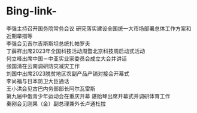 # Bing-link-
李强主持召开国务院常务会议 研究落实建设全国统一大市场部署总体工作方案和近期举措等 <br>
李强会见吉尔吉斯斯坦总统扎帕罗夫 <br>
丁薛祥出席2023年全国科技活动周暨北京科技周启动式活动 <br>
何立峰出席中国－中亚实业家委员会成立大会并讲话 <br>
张国清在云南调研防灾减灾工作 <br>
刘国中出席2023脱贫地区农副产品产销对接会开幕式 <br>
李尚福与日本防卫大臣通话 <br>
王小洪会见古巴内务部部长阿尔瓦雷斯 <br>
第九届中俄青少年运动会在重庆开幕 谌贻琴出席开幕式并调研体育工作 <br>
秦刚会见刚果（金）副总理兼外长卢通杜拉 <br>
